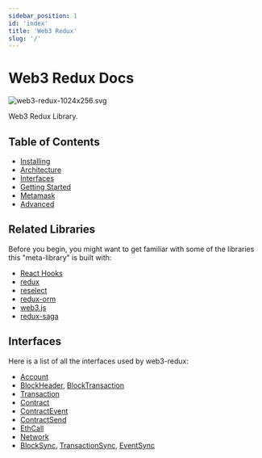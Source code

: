 ```yaml
---
sidebar_position: 1
id: 'index'
title: 'Web3 Redux'
slug: '/'
---
```


# Web3 Redux Docs

![web3-redux-1024x256.svg](/img/web3-redux-1024x256.svg)

Web3 Redux Library.

## Table of Contents

-   [Installing](#installing)
-   [Architecture](#architecture)
-   [Interfaces](#interfaces)
-   [Getting Started](#getting-started)
-   [Metamask](#metamask)
-   [Advanced](#advanced)

## Related Libraries

Before you begin, you might want to get familiar with some of the libraries this "meta-library" is built with:

-   [React Hooks](https://reactjs.org/docs/hooks-intro.html)
-   [redux](https://redux.js.org/)
-   [reselect](https://github.com/reduxjs/reselect)
-   [redux-orm](https://redux-orm.github.io/redux-orm/)
-   [web3.js](https://web3js.readthedocs.io/en/v1.3.0/)
-   [redux-saga](https://redux-saga.js.org/)

## Interfaces

Here is a list of all the interfaces used by web3-redux:

-   [Account](./interfaces/Account.Account-1)
-   [BlockHeader](./interfaces/Block.BlockHeader), [BlockTransaction](./interfaces/Block.BlockTransaction)
-   [Transaction](./interfaces/Transaction.Transaction-1)
-   [Contract](./interfaces/Contract.Contract-1)
-   [ContractEvent](./interfaces/ContractEvent.ContractEvent-1)
-   [ContractSend](./interfaces/ContractSend.ContractSend-1)
-   [EthCall](./interfaces/EthCall.EthCall-1)
-   [Network](./interfaces/Network.Network-1)
-   [BlockSync](./interfaces/Sync.BlockSync), [TransactionSync](./interfaces/Sync.TransactionSync), [EventSync](./interfaces/Sync.EventSync)
